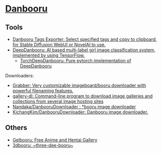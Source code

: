 # [Danbooru](https://danbooru.donmai.us/)
## Tools
- [Danbooru Tags Exporter: Select specified tags and copy to clipboard, for Stable Diffusion WebUI or NovelAI to use.](https://github.com/FSpark/Danbooru-Tags-Exporter)
- [DeepDanbooru: AI based multi-label girl image classification system, implemented by using TensorFlow.](https://github.com/KichangKim/DeepDanbooru)
  - [TorchDeepDanbooru: Pure pytorch implementation of DeepDanbooru](https://github.com/AUTOMATIC1111/TorchDeepDanbooru)

Downloaders:
- [Grabber: Very customizable imageboard/booru downloader with powerful filenaming features.](https://github.com/Bionus/imgbrd-grabber)
- [gallery-dl: Command-line program to download image galleries and collections from several image hosting sites](https://github.com/mikf/gallery-dl)
- [Nandaka/DanbooruDownloader
: \*booru image downloader](https://github.com/Nandaka/DanbooruDownloader)
- [KichangKim/DanbooruDownloader: Danbooru image downloader.](https://github.com/KichangKim/DanbooruDownloader)

## Others
- [Gelbooru: Free Anime and Hentai Gallery](https://gelbooru.com/)
- [3dbooru: ~three-dee-booru~](http://behoimi.org/)